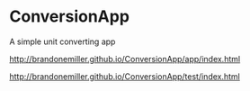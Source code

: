 ConversionApp
=============

A simple unit converting app

 http://brandonemiller.github.io/ConversionApp/app/index.html

http://brandonemiller.github.io/ConversionApp/test/index.html
